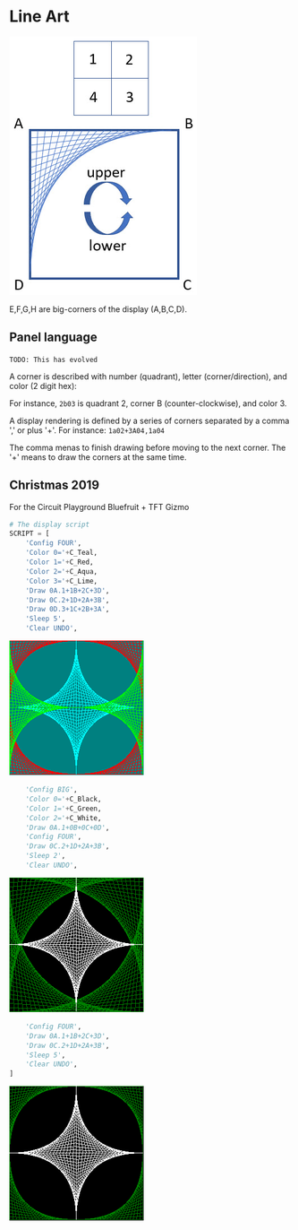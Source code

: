 # Line Art

![](art/config.jpg)

E,F,G,H are big-corners of the display (A,B,C,D).

## Panel language

`TODO: This has evolved`

A corner is described with number (quadrant), letter (corner/direction), and color (2 digit hex):

For instance, `2b03` is quadrant 2, corner B (counter-clockwise), and color 3.

A display rendering is defined by a series of corners separated by a comma ',' or plus '+'.
For instance: `1a02+3A04,1a04`

The comma menas to finish drawing before moving to the next corner. The '+' means to draw the corners
at the same time.

## Christmas 2019

For the Circuit Playground Bluefruit + TFT Gizmo

```python
# The display script
SCRIPT = [    
    'Config FOUR',
    'Color 0='+C_Teal, 
    'Color 1='+C_Red,
    'Color 2='+C_Aqua,
    'Color 3='+C_Lime,
    'Draw 0A.1+1B+2C+3D',
    'Draw 0C.2+1D+2A+3B',
    'Draw 0D.3+1C+2B+3A',
    'Sleep 5',
    'Clear UNDO',   
```
![](art/LineArt0.png)

```python    
    'Config BIG',
    'Color 0='+C_Black, 
    'Color 1='+C_Green, 
    'Color 2='+C_White,
    'Draw 0A.1+0B+0C+0D',
    'Config FOUR', 
    'Draw 0C.2+1D+2A+3B',
    'Sleep 2',
    'Clear UNDO',
```
![](art/LineArt1.png)

```python
    'Config FOUR',    
    'Draw 0A.1+1B+2C+3D',
    'Draw 0C.2+1D+2A+3B',
    'Sleep 5',
    'Clear UNDO',    
]
```
![](art/LineArt2.png)